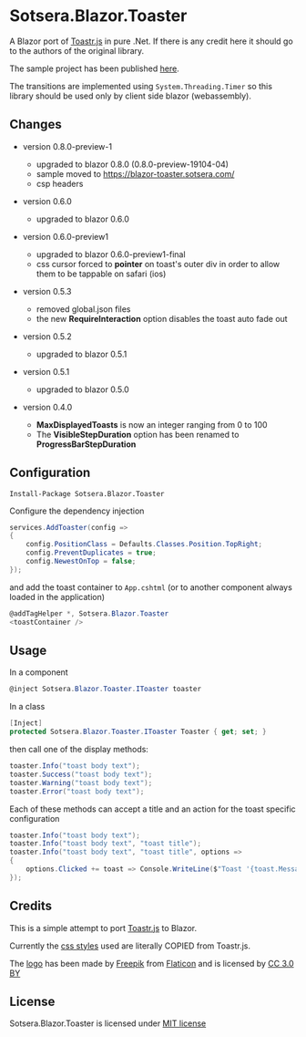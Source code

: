 # Sotsera.Blazor.Toaster

A Blazor port of [Toastr.js](https://github.com/CodeSeven/toastr/) in pure .Net. If there is any credit here it should go to the authors of the original library.

The sample project has been published [here](https://blazor-toaster.sotsera.com/).

The transitions are implemented using `System.Threading.Timer` so this library should be used only by client side blazor (webassembly).

## Changes

- version 0.8.0-preview-1
  - upgraded to blazor 0.8.0 (0.8.0-preview-19104-04)
  - sample moved to https://blazor-toaster.sotsera.com/
  - csp headers

- version 0.6.0
  - upgraded to blazor 0.6.0

- version 0.6.0-preview1
  - upgraded to blazor 0.6.0-preview1-final
  - css cursor forced to **pointer** on toast's outer div in order to allow them to be tappable on safari (ios)

- version 0.5.3
  - removed global.json files
  - the new **RequireInteraction** option disables the toast auto fade out

- version 0.5.2
  - upgraded to blazor 0.5.1

- version 0.5.1
  - upgraded to blazor 0.5.0 

- version 0.4.0
  - **MaxDisplayedToasts** is now an integer ranging from 0 to 100
  - The **VisibleStepDuration** option has been renamed to **ProgressBarStepDuration**

## Configuration

`Install-Package Sotsera.Blazor.Toaster`

Configure the dependency injection

```c#
services.AddToaster(config =>
{
    config.PositionClass = Defaults.Classes.Position.TopRight;
    config.PreventDuplicates = true;
    config.NewestOnTop = false;
});
```

and add the toast container to `App.cshtml` (or to another component always loaded in the application)

```c#
@addTagHelper *, Sotsera.Blazor.Toaster
<toastContainer />
```

## Usage

In a component

```c#
@inject Sotsera.Blazor.Toaster.IToaster toaster
```

In a class

```c#
[Inject] 
protected Sotsera.Blazor.Toaster.IToaster Toaster { get; set; }
```

then call one of the display methods:

```c#
toaster.Info("toast body text");
toaster.Success("toast body text");
toaster.Warning("toast body text");
toaster.Error("toast body text");
```

Each of these methods can accept a title and an action for the toast specific configuration

```c#
toaster.Info("toast body text");
toaster.Info("toast body text", "toast title");
toaster.Info("toast body text", "toast title", options =>
{
    options.Clicked += toast => Console.WriteLine($"Toast '{toast.Message}' Clicked!");
});
```

## Credits

This is a simple attempt to port [Toastr.js](https://github.com/CodeSeven/toastr/) to Blazor.

Currently the [css styles](https://github.com/CodeSeven/toastr/blob/50092cc604850a16c985520b63df184d3e0b4086/build/toastr.min.css) used are literally COPIED from Toastr.js.

The [logo](https://www.flaticon.com/free-icon/breakfast_1381870) has been made by [Freepik](https://www.freepik.com/) from [Flaticon](https://www.flaticon.com/) and is licensed by [CC 3.0 BY](http://creativecommons.org/licenses/by/3.0/)


## License

Sotsera.Blazor.Toaster is licensed under [MIT license](http://www.opensource.org/licenses/mit-license.php)
